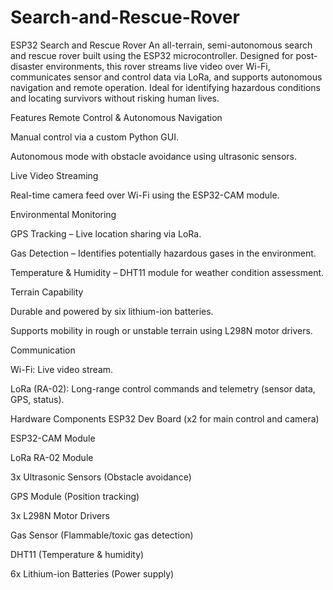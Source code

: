 # Search-and-Rescue-Rover

ESP32 Search and Rescue Rover
An all-terrain, semi-autonomous search and rescue rover built using the ESP32 microcontroller. Designed for post-disaster environments, this rover streams live video over Wi-Fi, communicates sensor and control data via LoRa, and supports autonomous navigation and remote operation. Ideal for identifying hazardous conditions and locating survivors without risking human lives.

Features
Remote Control & Autonomous Navigation

Manual control via a custom Python GUI.

Autonomous mode with obstacle avoidance using ultrasonic sensors.

Live Video Streaming

Real-time camera feed over Wi-Fi using the ESP32-CAM module.

Environmental Monitoring

GPS Tracking – Live location sharing via LoRa.

Gas Detection – Identifies potentially hazardous gases in the environment.

Temperature & Humidity – DHT11 module for weather condition assessment.

Terrain Capability

Durable and powered by six lithium-ion batteries.

Supports mobility in rough or unstable terrain using L298N motor drivers.

Communication

Wi-Fi: Live video stream.

LoRa (RA-02): Long-range control commands and telemetry (sensor data, GPS, status).

Hardware Components
ESP32 Dev Board (x2 for main control and camera)

ESP32-CAM Module

LoRa RA-02 Module

3x Ultrasonic Sensors (Obstacle avoidance)

GPS Module (Position tracking)

3x L298N Motor Drivers

Gas Sensor (Flammable/toxic gas detection)

DHT11 (Temperature & humidity)

6x Lithium-ion Batteries (Power supply)
